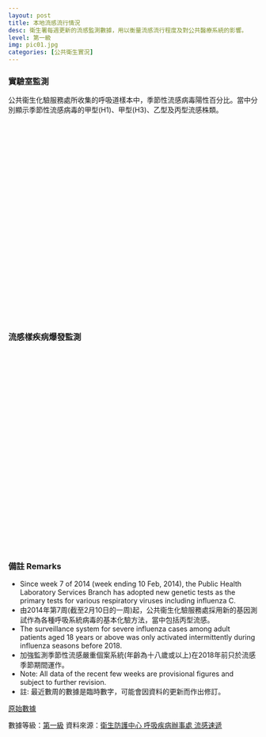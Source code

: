 ```yaml
---
layout: post
title: 本地流感流行情況
desc: 衛生署每週更新的流感監測數據，用以衡量流感流行程度及對公共醫療系統的影響。
level: 第一級
img: pic01.jpg
categories: [公共衛生實況]
---
```

<script src="{{ "/assets/plugins/chrono/plugin.js" | relative_url }}"></script>
<script src="{{ "/assets/plugins/sheetrock/plugin.js" | relative_url }}"></script>
<script src="{{ "/assets/plugins/highstock/plugin.js" | relative_url }}"></script>

### 實驗室監測
公共衞生化驗服務處所收集的呼吸道樣本中，季節性流感病毒陽性百分比。當中分別顯示季節性流感病毒的甲型(H1)、甲型(H3)、乙型及丙型流感株類。

<div id="lab_surveillance" style="height: 400px; min-width: 310px"></div>

### 流感樣疾病爆發監測

<div id="outbreak_surveillance" style="height: 400px; min-width: 310px"></div>

<div id="info"></div>

### 備註 Remarks
- Since week 7 of 2014 (week ending 10 Feb, 2014), the Public Health Laboratory Services Branch has adopted new genetic tests as the primary tests for various respiratory viruses including influenza C.
- 由2014年第7周(截至2月10日的一周)起，公共衞生化驗服務處採用新的基因測試作為各種呼吸系統病毒的基本化驗方法，當中包括丙型流感。
- The surveillance system for severe influenza cases among adult patients aged 18 years or above was only activated intermittently during influenza seasons before 2018.
- 加強監測季節性流感嚴重個案系統(年齡為十八歲或以上)在2018年前只於流感季節期間運作。
- Note: All data of the recent few weeks are provisional figures and subject to further revision.
- 註: 最近數周的數據是臨時數字，可能會因資料的更新而作出修訂。


[原始數據](https://docs.google.com/spreadsheets/d/e/2PACX-1vTvpcEo56ToyySz2JPIH9tn4x78WYndxxcsJUHqrLsrREYJs2TWvTG2YUMwat5Bfyrl2KR0Ey2lSvlH/pubhtml)

數據等級：[第一級](/faq/#datalevel)
資料來源：[衛生防護中心 呼吸疾病辦事處 流感速遞](https://www.chp.gov.hk/tc/resources/29/304.html)

<script>  
require(['sheetrock','chrono','highstock','moment'], function(sheetrock,chrono,highstock,moment) { 
var settings =  {

        rangeSelector: {
            selected: 4,
	    buttons: [{
		    type: 'ytd',
		    text: '一星期'
		}, {
		    type: 'month',
		    count: 1,
		    text: '一個月'
		}, {
		    type: 'month',
		    count: 3,
		    text: '三個月'
		}, {
		    type: 'month',
		    count: 6,
		    text: '六個月'
		}, {
		    type: 'year',
		    count: 1,
		    text: '一年'
		}, {
		    type: 'all',
		    text: '全部'
		}],
        },
	
    	time: {
        	useUTC: false
	},
        yAxis: {
            plotLines: [{
                value: 0,
                width: 2,
                color: 'silver'
            }]
        },
        tooltip: {
            pointFormat: '<span style="color:{series.color}">{series.name}</span>: <b>{point.y}</b>)<br/>',
            split: true
        }
    };
	var flu_sample_count_series = [];
	var flu_outbreaks = [];
	
    function updateChart(rows) {
      console.log(rows);
      for (var i = 6; i < 10; i++) {
      	seriesNum = i-6;
	dataLabel = ["A(H1)甲型(H1)", "A(H3)甲型(H3)", "B乙型", "C丙型"]
      	flu_sample_count_series[seriesNum] = {name:dataLabel[seriesNum],data:[]};
	for (var j=2; j<rows.length; j++){
		flu_sample_count_series[seriesNum].data.push(
			[moment(rows[j][3], 'DD/MM/YYYY').valueOf(),
			parseInt(rows[j][i])]);
	}
      }
      for (var i = 16; i < 17; i++) {
	flu_outbreaks[0] = {name:"學校/院舍爆發宗數", data: []};
	for (var j=2; j<rows.length; j++){
		flu_outbreaks[0].data.push(
			[moment(rows[j][3], 'DD/MM/YYYY').valueOf(),
			parseInt(rows[j][i])]);
	}	
      }
      console.log(flu_sample_count_series);
      console.log(flu_outbreaks);

      Highcharts.stockChart('lab_surveillance', $.extend(settings, { series : flu_sample_count_series}));
      Highcharts.stockChart('outbreak_surveillance', $.extend(settings, { series : flu_outbreaks}));
      
    }
    updateChart({{ site.data.FLUEXPRESS | jsonify }});

   
});
</script>
